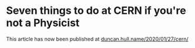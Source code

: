 # Seven things to do at CERN if you're not a Physicist

This article has now been published at [duncan.hull.name/2020/01/27/cern/](https://duncan.hull.name/2020/01/27/cern/)
<!-- incorporate suggestions from  Anais Rassat https://www.linkedin.com/in/anaisrassat, Matthew Chalmers https://www.linkedin.com/in/matthew-chalmers-68878ba/, eszter badinova https://www.linkedin.com/in/eszter-badinova/, jennifer https://www.linkedin.com/in/jennifer-d-a929133a/ stephanie hills https://www.linkedin.com/in/stephanie-h-074b6811/-->
